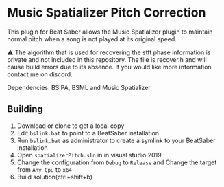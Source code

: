 # Music Spatializer Pitch Correction
This plugin for Beat Saber allows the Music Spatializer plugin to maintain normal pitch when a song is not played at its original speed.

:warning: The algorithm that is used for recovering the stft phase information is private and not included in this repository. The file is recover.h and will cause build errors due to its absence. If you would like more information contact me on discord.

Dependencies: BSIPA, BSML and Music Spatializer

## Building

1. Download or clone to get a local copy
2. Edit `bslink.bat` to point to a BeatSaber installation
3. Run `bslink.bat` as administrator to create a symlink to your BeatSaber installation
4. Open `spatializerPitch.sln` in in visual studio 2019
5. Change the configuration from `Debug` to `Release` and Change the target from `Any Cpu` to `x64`
6. Build solution(ctrl+shift+b)